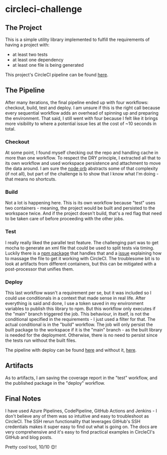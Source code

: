 # circleci-challenge

## The Project

This is a simple utility library implemented to fulfill the requirements of having a project with:

- at least two tests
- at least one dependency
- at least one file is being generated

This project's CircleCI pipeline can be found [here](https://app.circleci.com/pipelines/github/EricRibeiro/circleci-challenge).

## The Pipeline

After many iterations, the final pipeline ended up with four workflows: checkout, build, test and deploy. I am unsure if this is the right call because every sequential workflow adds an overhead of spinning up and preparing the environment. That said, I still went with four because I felt like it brings more visibility to where a potential issue lies at the cost of ~10 seconds in total.

### Checkout

At some point, I found myself checking out the repo and handling cache in more than one workflow. To respect the DRY principle, I extracted all that to its own workflow and used workspace persistence and attachment to move the data around. I am sure the [node orb](https://circleci.com/developer/orbs/orb/circleci/node) abstracts some of that complexity (if not all), but part of the challenge is to show that I know what I'm doing - that means no shortcuts.

### Build

Not a lot is happening here. This is its own workflow because "test" uses two containers - meaning, the project would be built and persisted to the workspace twice. And if the project doesn't build, that's a red flag that need to be taken care of before proceeding with the other jobs.

### Test

I really really liked the parallel test feature. The challenging part was to get mocha to generate an xml file that could be used to split tests via timing. Luckily there is a [npm package](https://www.npmjs.com/package/mocha-junit-reporter) that handles that and a [issue](https://github.com/michaelleeallen/mocha-junit-reporter/issues/132#issuecomment-864212687) explaining how to massage the file to get it working with CircleCI. The troublesome bit is to look at artifacts from different containers, but this can be mitigated with a post-processor that unifies them.

### Deploy

This last workflow wasn't a requirement per se, but it was included so I could use conditionals in a context that made sense in real life. After everything is said and done, I use a token saved in my environment variables to publish this library to npm. But this workflow only executes if the "main" branch triggered the job. This behaviour, in itself, is not the conditional specified in the requirements - I just used a filter for that. The actual conditional is in the "build" workflow. The job will only persist the built package to the workspace if it is the "main" branch - as the built library is needed for the deployment. Otherwise, there is no need to persist since the tests run without the built files.

The pipeline with deploy can be found [here](https://app.circleci.com/pipelines/github/EricRibeiro/circleci-challenge/35/workflows/68bae6ab-92dd-4cc5-aaa8-0985e3ffe152) and without it, [here](https://app.circleci.com/pipelines/github/EricRibeiro/circleci-challenge/34/workflows/951196e8-bda7-4aa9-8455-88fab16b622c).

## Artifacts

As to artifacts, I am saving the coverage report in the "test" workflow, and the published package in the "deploy" workflow.

## Final Notes

I have used Azure Pipelines, CodePipeline, GitHub Actions and Jenkins - I don't believe any of them was so intuitive and easy to troubleshoot as CircleCI. The SSH rerun functionality that leverages GitHub's SSH credentials makes it super easy to find out what is going on. The docs are very comprehensive and it's easy to find practical examples in CircleCI's GitHub and blog posts.

Pretty cool tool, 10/10 😊!